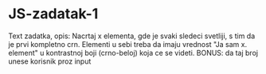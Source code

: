 # JS-zadatak-1
Text zadatka, opis:
Nacrtaj x elementa, gde je svaki sledeci svetliji, s tim da je prvi kompletno crn. Elementi u sebi treba da imaju vrednost "Ja sam x. element" u kontrastnoj boji (crno-beloj) koja ce se videti. BONUS: da taj broj unese korisnik proz input
